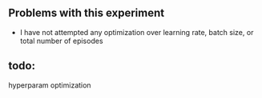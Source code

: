 ## Problems with this experiment
* I have not attempted any optimization over learning rate, batch size, or total number of episodes

## todo:
hyperparam optimization
